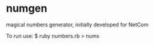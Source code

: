 # numgen
magical numbers generator, initially developed for NetCom

To run use:
    $ ruby numbers.rb > nums
